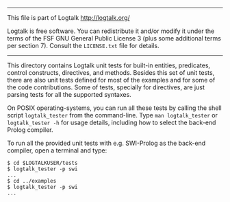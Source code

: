 ________________________________________________________________________

This file is part of Logtalk <http://logtalk.org/>  

Logtalk is free software. You can redistribute it and/or modify it under
the terms of the FSF GNU General Public License 3  (plus some additional
terms per section 7).        Consult the `LICENSE.txt` file for details.
________________________________________________________________________


This directory contains Logtalk unit tests for built-in entities, predicates,
control constructs, directives, and methods. Besides this set of unit tests,
there are also unit tests defined for most of the examples and for some of
the code contributions. Some of tests, specially for directives, are just
parsing tests for all the supported syntaxes.

On POSIX operating-systems, you can run all these tests by calling the shell
script `logtalk_tester` from the command-line. Type `man logtalk_tester` or
`logtalk_tester -h` for usage details, including how to select the back-end
Prolog compiler.

To run all the provided unit tests with e.g. SWI-Prolog as the back-end
compiler, open a terminal and type:

	$ cd $LOGTALKUSER/tests
	$ logtalk_tester -p swi
	...
	$ cd ../examples
	$ logtalk_tester -p swi
	...
